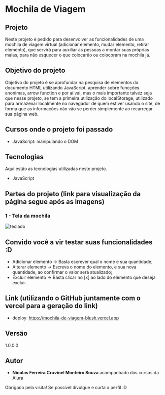 <h1>Mochila de Viagem</h1>

## Projeto

Neste projeto é pedido para desenvolver as funcionalidades de uma mochila de viagem virtual (adicionar elemento, mudar elemento, retirar elemento), que servirá para auxiliar as pessoas a montar suas próprias malas, para não esquecer o que colocarão ou colocoram na mochila já.

## Objetivo do projeto

Objetivo do projeto é se aprofundar na pesquisa de elementos do documento HTML utilizando JavaScript, aprender sobre funcções anonimas, arrow function e por aí vai, mas o mais importante talvez seja que nesse projeto, se tem a primeira utilização do localStorage, utilizado para armazenar localmente no navegador de quem estiver usando o site, de forma que as informações não vão se perder simplemente ao recarregar sua página web. 

## Cursos onde o projeto foi passado

* JavaScript: manipulando o DOM

## Tecnologias

Aqui estão as tecnologias utilizadas neste projeto.

* JavaScript


## Partes do projeto (link para visualização da página segue após as imagens)

### 1 - Tela da mochila
![teclado](https://github.com/NicolasFCruvinel/Trilha_Full_Stack/blob/main/Front-End/2.JavaScript%20para%20front%20end/Mochila%20de%20viagem/img/img_README/Tela%20única.png)

## Convido você a vir testar suas funcionalidades :D

* Adicionar elemento -> Basta escrever qual o nome e sua quantidade;
* Alterar elemento -> Escreva o nome do elemento, e sua nova quantidade, ao confirmar o valor será atualizado;
* Excluir elemento -> Basta clicar no [x] ao lado do elemento que deseja excluir.

## Link (utilizando o GitHub juntamente com o vercel para a geração do link)
  - deploy: https://mochila-de-viagem-blush.vercel.app


  ## Versão

  1.0.0.0


  ## Autor

  * **Nicolas Ferreira Cruvinel Monteiro Souza** acompanhado dos cursos da Alura 

 Obrigado pela visita! Se possível divulgue e curta o perfil :D
